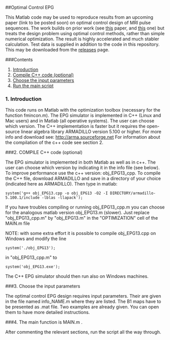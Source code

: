##Optimal Control EPG

This Matlab code may be used to reproduce results from an upcoming paper (link to be posted soon) on optimal control design of MRI pulse sequences. The work builds on prior work (see [this](http://dx.doi.org/10.1002/mrm.25192) paper, and [this](http://dx.doi.org/10.1002/mrm.25192) one) but treats the design problem using optimal control methods, rather than simple numerical optimization. The result is highly accelerated and much stabler calculation. Test data is supplied in addition to the code in this repository. This may be downloaded from the [releases]() page.

###Contents
  1. [Introduction](#intro)
  2. [Compile C++ code (optional)](#compile)
  3. [Choose the input parameters](#input)
  4. [Run the main script](#run)

### 1. Introduction <a name="intro"></a>

This code runs on Matlab with the optimization toolbox (necessary for the function fmincon.m). The EPG simulator is implemented in C++ (Linux and Mac users) and in Matlab (all operative systems). The user can choose which version. The C++ implementation is faster but it requires the open-source linear algebra library ARMADILLO version 5.100 or higher. For more info and download see: http://arma.sourceforge.net
For information about the compilation of the c++ code see section 2.

###2. COMPILE C++ code (optional) <a name="compile"></a>

The EPG simulator is implemented in both Matlab as well as in c++. The user can choose which version by indicating it in the info file (see below). To improve performance use the c++ version: obj_EPG13_cpp.
To compile the C++ file, download ARMADILLO and save in a directory of your choice (indicated here as ARMADILLO). Then type in matlab:

```system('g++ obj_EPG13.cpp -o obj_EPG13 -O2 -I DIRECTORY/armadillo-5.100.1/include -lblas -llapack');```

If you have troubles compiling or running obj_EPG13_cpp.m you can choose for the analogous matlab version obj_EPG13.m (slower). Just replace "obj_EPG13_cpp.m" by "obj_EPG13.m" in the "OPTIMIZATION" cell of the MAIN.m file

NOTE: with some extra effort it is possible to compile obj_EPG13.cpp on Windows and modify the line

`system('./obj_EPG13');`

in "obj_EPG13_cpp.m" to

`system('obj_EPG13.exe');`

The C++ EPG simulator should then run also on Windows machines.

###3. Choose the input parameters <a name="input"></a>

The optimal control EPG design requires input parameters. Their are given in the file named info_NAME.m where they are listed. The B1 maps have to be presented as .mat file.
Two examples are already given. You can open them to have more detailed instructions.

###4. The main function is MAIN.m . <a name="run"></a>

After commenting the relevant sections, run the script all the way through.
